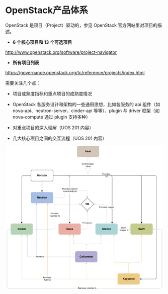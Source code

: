 # OpenStack产品体系

OpenStack 是项目（Project）驱动的，参见 OpenStack 官方网站里对项目的描述。

* **6 个核心项目和 13 个可选项目**

 http://www.openstack.org/software/project-navigator

* **所有项目列表**

 https://governance.openstack.org/tc/reference/projects/index.html 


需要关注几个点：

* 项目成熟度指标和重点项目的成熟度情况

* OpenStack 各服务设计和架构的一些通用思想，比如各服务的 api 组件（如 nova-api、neutron-server、cinder-api 等等）、plugin 与 driver 框架（如 nova-compute 通过 plugin 支持多种） 

* 对重点项目的深入理解（UOS 201 内容）

* 几大核心项目之间的交互流程（UOS 201 内容）

![](/assets/mainservice.png)



